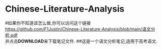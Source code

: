# Chinese-Literature-Analysis
#如果你不知道该怎么做,你可以访问这个链接  
https://github.com/F1Justin/Chinese-Literature-Analysis/blob/main/语文分析.pdf  
并点击**DOWNLOAD**来下载笔记文件.
##这是一个语文分析笔记,适用于高考语文.

